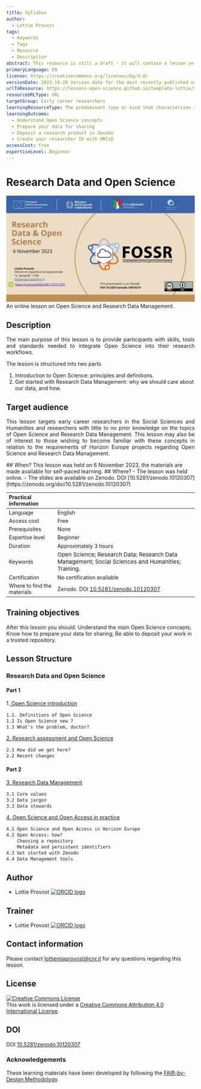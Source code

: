 ```yaml
---
title: Syllabus
author:
  - Lottie Provost
tags:
  - Keywords
  - Tags
  - Resource
  - Description
abstract: This resource is still a draft - it will contain a lesson on Open Science and RDM
primaryLanguage: EN
license: https://creativecommons.org/licenses/by/4.0/
versionDate: 2023-10-20 Version date for the most recently published or broadcast resource.
urlToResource: https://lessons-open-science.github.io/template-lottie/latest/
resourceURLType: URL
targetGroup: Early career researchers
learningResourceType: The predominant type or kind that characterizes the learning resource.
learningOutcome:
  - Understand Open Science concepts
  - Prepare your data for sharing
  - Deposit a research product in Zenodo
  - Create your researcher ID with ORCiD
accessCost: free
expertiseLevel: Beginner
---
```

# Research Data and Open Science 
![](attachments/Capture%20d’écran%202024-01-12%20à%2011.16.47.png)
An online lesson on Open Science and Research Data Management. 
## Description
<p align="justify">The main purpose of this lesson is to provide participants with skills, tools and standards needed to integrate Open Science into their research workflows.</p>
<p align="justify">The lesson is structured into two parts

1) Introduction to Open Science: principles and definitions.
2) Get started with Research Data Management: why we should care about our data, and how.</p>
## Target audience
<p align="justify">This lesson targets early career researchers in the Social Sciences and Humanities and researchers with little to no prior knowledge on the topics of Open Science and Research Data Management. 
This lesson may also be of interest to those wishing to become familiar with these concepts in relation to the requirements of Horizon Europe projects regarding Open Science and Research Data Management.</p>  
## When?
This lesson was held on 6 November 2023, the materials are made available for self-paced learning. 
## Where?
- The lesson was held online.
- The slides are available on Zenodo. DOI [10.5281/zenodo.10120307](https://zenodo.org/doi/10.5281/zenodo.10120307)

| Practical information       |                                                                                                                                              |
|:----------------------------|:---------------------------------------------------------------------------------------------------------------------------------------------|
| Language                    | English                                                                                                                                      |
| Access cost                 | Free                                                                                                                                         |
| Prerequisites               | None                                                                                                                                         |
| Expertise level             | Beginner                                                                                                                                     |
| Duration                    | Approximately 3 hours                                                                                                                        |
| Keywords                    | <span style="font-size: 15px;">Open Science; Research Data; Research Data Management; Social Sciences and Humanities; Training.&nbsp;</span> |
| Certification               | No certification available                                                                                                                   |
| Where to find the materials | Zenodo. DOI [10.5281/zenodo.10120307](https://zenodo.org/doi/10.5281/zenodo.10120307)                                                        |  

## Training objectives
After this lesson you should: Understand the main Open Science concepts; Know how to prepare your data for sharing; Be able to deposit your work in a trusted repository.
## Lesson Structure

### Research Data and Open Science
#### Part 1
1.<u> Open Science introduction</u>

	1.1. Definitions of Open Science
	1.2 Is Open Science new ?
	1.3 What's the problem, doctor?

<u>2. Research assessment and Open Science</u>

	2.1 How did we get here?
	2.2 Recent changes
#### Part 2
<u>3. Research Data Management</u>

	3.1 Core values 
	3.2 Data jargon 
	3.3 Data stewards

<u>4. Open Science and Open Access in practice</u>

	4.1 Open Science and Open Access in Horizon Europe 
	4.2 Open Access: how?
		Choosing a repository
		Metadata and persistent identifiers
	4.3 Get started with Zenodo
	4.4 Data Management tools 


## Author
- Lottie Provost [![ORCID logo](../attachments/orcid_16x16.webp)](https://orcid.org/0000-0001-5279-797X)

## Trainer
- Lottie Provost [![ORCID logo](../attachments/orcid_16x16.webp)](https://orcid.org/0000-0001-5279-797X)

## Contact information
Please contact [lottiemiaprovost@cnr.it](lottiemiaprovost@cnr.it) for any questions regarding this lesson. 

## License
<a rel="license" href="http://creativecommons.org/licenses/by/4.0/"><img alt="Creative Commons License" style="border-width:0" src="https://i.creativecommons.org/l/by/4.0/88x31.png" /></a><br />This work is licensed under a <a rel="license" href="http://creativecommons.org/licenses/by/4.0/">Creative Commons Attribution 4.0 International License</a>.

## DOI
DOI [10.5281/zenodo.10120307](https://zenodo.org/doi/10.5281/zenodo.10120307)

### Acknowledgements
These learning materials have been developed by following the [FAIR-by-Design Methodology](https://doi.org/10.5281/zenodo.7875540).